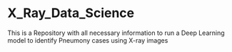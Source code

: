 # X_Ray_Data_Science
This is a Repository with all necessary information to run a Deep Learning model to identify Pneumony cases using X-ray images

